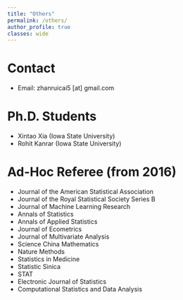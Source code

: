 ```yaml
---
title: "Others"
permalink: /others/
author_profile: true
classes: wide
---
```


# Contact

- Email: zhanruicai5 [at] gmail.com

# Ph.D. Students

- Xintao Xia (Iowa State University)
- Rohit Kanrar (Iowa State University)

# Ad-Hoc Referee (from 2016)

- Journal of the American Statistical Association
- Journal of the Royal Statistical Society Series B
- Journal of Machine Learning Research
- Annals of Statistics
- Annals of Applied Statistics
- Journal of Ecometrics
- Journal of Multivariate Analysis
- Science China Mathematics
- Nature Methods
- Statistics in Medicine
- Statistic Sinica
- STAT
- Electronic Journal of Statistics
- Computational Statistics and Data Analysis
